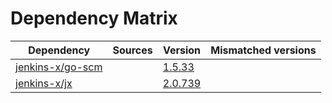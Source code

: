 # Dependency Matrix

Dependency | Sources | Version | Mismatched versions
---------- | ------- | ------- | -------------------
[jenkins-x/go-scm](https://github.com/jenkins-x/go-scm.git) |  | [1.5.33]() | 
[jenkins-x/jx](https://github.com/jenkins-x/jx.git) |  | [2.0.739](https://github.com/jenkins-x/jx/releases/tag/v2.0.739) | 
